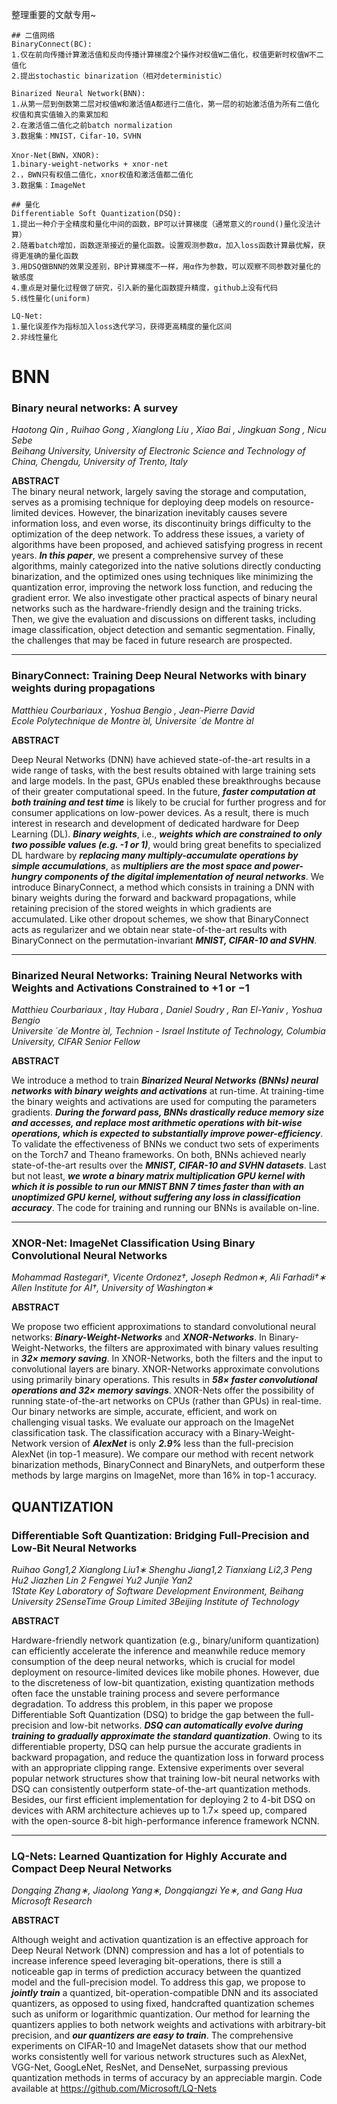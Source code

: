 整理重要的文献专用~

```
## 二值网络
BinaryConnect(BC): 
1.仅在前向传播计算激活值和反向传播计算梯度2个操作对权值W二值化，权值更新时权值W不二值化
2.提出stochastic binarization（相对deterministic）

Binarized Neural Network(BNN):
1.从第一层到倒数第二层对权值W和激活值A都进行二值化，第一层的初始激活值为所有二值化权值和真实值输入的乘累加和
2.在激活值二值化之前batch normalization
3.数据集：MNIST，Cifar-10，SVHN

Xnor-Net(BWN，XNOR):
1.binary-weight-networks + xnor-net
2.，BWN只有权值二值化，xnor权值和激活值都二值化
3.数据集：ImageNet

## 量化
Differentiable Soft Quantization(DSQ):
1.提出一种介于全精度和量化中间的函数，BP可以计算梯度（通常意义的round()量化没法计算）
2.随着batch增加，函数逐渐接近的量化函数。设置观测参数α，加入loss函数计算最优解，获得更准确的量化函数
3.用DSQ做BNN的效果没差别，BP计算梯度不一样，用α作为参数，可以观察不同参数对量化的敏感度
4.重点是对量化过程做了研究，引入新的量化函数提升精度，github上没有代码
5.线性量化(uniform)

LQ-Net:
1.量化误差作为指标加入loss迭代学习，获得更高精度的量化区间
2.非线性量化

```


# **BNN**
### Binary neural networks: A survey


*Haotong Qin , Ruihao Gong , Xianglong Liu , Xiao Bai , Jingkuan Song , Nicu Sebe  
Beihang University, University of Electronic Science and Technology of China, Chengdu, University of Trento, Italy*

**ABSTRACT**  
The binary neural network, largely saving the storage and computation, serves as a promising technique for deploying deep models on resource-limited devices. However, the binarization inevitably causes severe information loss, and even worse, its discontinuity brings difficulty to the optimization of the deep network. To address these issues, a variety of algorithms have been proposed, and achieved satisfying progress in recent years. _**In this paper**_, we present a comprehensive survey of these algorithms, mainly categorized into the native solutions directly conducting binarization, and the optimized ones using techniques like minimizing the quantization error, improving the network loss function, and reducing the gradient error. We also investigate other practical aspects of binary neural networks such as the hardware-friendly design and the training tricks. Then, we give the evaluation and discussions on different tasks, including image classification, object detection and semantic segmentation. Finally, the challenges that may be faced in future research are prospected.

----
### BinaryConnect: Training Deep Neural Networks with binary weights during propagations  


*Matthieu Courbariaux , Yoshua Bengio , Jean-Pierre David  
Ecole Polytechnique de Montre ́al, Universite ́ de Montre ́al*  

**ABSTRACT**  

Deep Neural Networks (DNN) have achieved state-of-the-art results in a wide range of tasks, with the best results obtained with large training sets and large models. In the past, GPUs enabled these breakthroughs because of their greater computational speed. In the future, _**faster computation at both training and test time**_ is likely to be crucial for further progress and for consumer applications on low-power devices. As a result, there is much interest in research and development of dedicated hardware for Deep Learning (DL). _**Binary weights**_, i.e., _**weights which are constrained to only two possible values (e.g. -1 or 1)**_, would bring great benefits to specialized DL hardware by _**replacing many multiply-accumulate operations by simple accumulations**_, as _**multipliers are the most space and power-hungry components of the digital implementation of neural networks**_. We introduce BinaryConnect, a method which consists in training a DNN with binary weights during the forward and backward propagations, while retaining precision of the stored weights in which gradients are accumulated. Like other dropout schemes, we show that BinaryConnect acts as regularizer and we obtain near state-of-the-art results with BinaryConnect on the permutation-invariant _**MNIST, CIFAR-10 and SVHN**_.

----
### Binarized Neural Networks: Training Neural Networks with Weights and Activations Constrained to +1 or −1

*Matthieu Courbariaux , Itay Hubara , Daniel Soudry , Ran El-Yaniv , Yoshua Bengio  
Universite ́ de Montre ́al, Technion - Israel Institute of Technology, Columbia University, CIFAR Senior Fellow*

**ABSTRACT** 

We introduce a method to train _**Binarized Neural Networks (BNNs) neural networks with binary weights and activations**_ at run-time. At training-time the binary weights and activations are used for computing the parameters gradients. _**During the forward pass, BNNs drastically reduce memory size and accesses, and replace most arithmetic operations with bit-wise operations, which is expected to substantially improve power-efficiency**_. To validate the effectiveness of BNNs we conduct two sets of experiments on the Torch7 and Theano frameworks. On both, BNNs achieved nearly state-of-the-art results over the _**MNIST, CIFAR-10 and SVHN datasets**_. Last but not least, _**we wrote a binary matrix multiplication GPU kernel with which it is possible to run our MNIST BNN 7 times faster than with an unoptimized GPU kernel, without suffering any loss in classification accuracy**_. The code for training and running our BNNs is available on-line.


----
### XNOR-Net: ImageNet Classification Using Binary Convolutional Neural Networks  

*Mohammad Rastegari†, Vicente Ordonez†, Joseph Redmon∗, Ali Farhadi†∗  
Allen Institute for AI†, University of Washington∗*

**ABSTRACT** 

We propose two efficient approximations to standard convolutional neural networks: _**Binary-Weight-Networks**_ and _**XNOR-Networks**_. In Binary-Weight-Networks, the filters are approximated with binary values resulting in _**32× memory saving**_. In XNOR-Networks, both the filters and the input to convolutional layers are binary. XNOR-Networks approximate convolutions using primarily binary operations. This results in _**58× faster convolutional operations and 32× memory savings**_. XNOR-Nets offer the possibility of running state-of-the-art networks on CPUs (rather than GPUs) in real-time. Our binary networks are simple, accurate, efficient, and work on challenging visual tasks. We evaluate our approach on the ImageNet classification task. The classification accuracy with a Binary-Weight-Network version of _**AlexNet**_ is only _**2.9%**_ less than the full-precision AlexNet (in top-1 measure). We compare our method with recent network binarization methods, BinaryConnect and BinaryNets, and outperform these methods by large margins on ImageNet, more than 16% in top-1 accuracy.


## QUANTIZATION
### Differentiable Soft Quantization: Bridging Full-Precision and Low-Bit Neural Networks

*Ruihao Gong1,2 Xianglong Liu1∗ Shenghu Jiang1,2 Tianxiang Li2,3 Peng Hu2 Jiazhen Lin 2 Fengwei Yu2 Junjie Yan2  
1State Key Laboratory of Software Development Environment, Beihang University 2SenseTime Group Limited 3Beijing Institute of Technology*  

**ABSTRACT** 

Hardware-friendly network quantization (e.g., binary/uniform quantization) can efficiently accelerate the inference and meanwhile reduce memory consumption of the deep neural networks, which is crucial for model deployment on resource-limited devices like mobile phones. However, due to the discreteness of low-bit quantization, existing quantization methods often face the unstable training process and severe performance degradation. To address this problem, in this paper we propose Differentiable Soft Quantization (DSQ) to bridge the gap between the full-precision and low-bit networks. _**DSQ can automatically evolve during training to gradually approximate the standard quantization**_. Owing to its differentiable property, DSQ can help pursue the accurate gradients in backward propagation, and reduce the quantization loss in forward process with an appropriate clipping range. Extensive experiments over several popular network structures show that training low-bit neural networks with DSQ can consistently outperform state-of-the-art quantization methods. Besides, our first efficient implementation for deploying 2 to 4-bit DSQ on devices with ARM architecture achieves up to 1.7× speed up, compared with the open-source 8-bit high-performance inference framework NCNN.


----
### LQ-Nets: Learned Quantization for Highly Accurate and Compact Deep Neural Networks

*Dongqing Zhang∗, Jiaolong Yang∗, Dongqiangzi Ye∗, and Gang Hua  
Microsoft Research*

**ABSTRACT**  

Although weight and activation quantization is an effective approach for Deep Neural Network (DNN) compression and has a lot of potentials to increase inference speed leveraging bit-operations, there is still a noticeable gap in terms of prediction accuracy between the quantized model and the full-precision model. To address this gap, we propose to _**jointly train**_ a quantized, bit-operation-compatible DNN and its associated quantizers, as opposed to using fixed, handcrafted quantization schemes such as uniform or logarithmic quantization. Our method for learning the quantizers applies to both network weights and activations with arbitrary-bit precision, and _**our quantizers are easy to train**_. The comprehensive experiments on CIFAR-10 and ImageNet datasets show that our method works consistently well for various network structures such as AlexNet, VGG-Net, GoogLeNet, ResNet, and DenseNet, surpassing previous quantization methods in terms of accuracy by an appreciable margin. Code available at https://github.com/Microsoft/LQ-Nets
